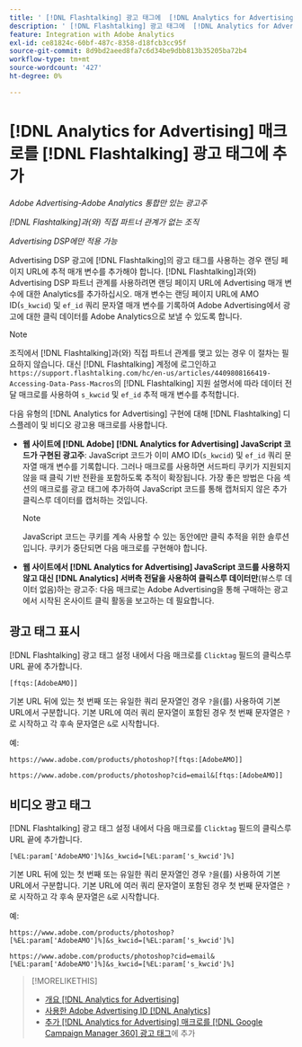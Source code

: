 ```yaml
---
title: ' [!DNL Flashtalking] 광고 태그에  [!DNL Analytics for Advertising] 매크로 추가'
description: ' [!DNL Flashtalking] 광고 태그에  [!DNL Analytics for Advertising] 매크로를 추가하는 이유와 방법을 알아봅니다.'
feature: Integration with Adobe Analytics
exl-id: ce81824c-60bf-487c-8358-d18fcb3cc95f
source-git-commit: 8d9bd2aeed8fa7c6d34be9dbb813b35205ba72b4
workflow-type: tm+mt
source-wordcount: '427'
ht-degree: 0%

---
```


# [!DNL Analytics for Advertising] 매크로를 [!DNL Flashtalking] 광고 태그에 추가

*Adobe Advertising-Adobe Analytics 통합만 있는 광고주*

*[!DNL Flashtalking]과(와) 직접 파트너 관계가 없는 조직*

*Advertising DSP에만 적용 가능*

Advertising DSP 광고에 [!DNL Flashtalking]의 광고 태그를 사용하는 경우 랜딩 페이지 URL에 추적 매개 변수를 추가해야 합니다. [!DNL Flashtalking]과(와) Advertising DSP 파트너 관계를 사용하려면 랜딩 페이지 URL에 Advertising 매개 변수에 대한 Analytics를 추가하십시오. 매개 변수는 랜딩 페이지 URL에 AMO ID(`s_kwcid`) 및 `ef_id` 쿼리 문자열 매개 변수를 기록하여 Adobe Advertising에서 광고에 대한 클릭 데이터를 Adobe Analytics으로 보낼 수 있도록 합니다.

>[!NOTE]
>
>조직에서 [!DNL Flashtalking]과(와) 직접 파트너 관계를 맺고 있는 경우 이 절차는 필요하지 않습니다. 대신 [!DNL Flashtalking] 계정에 로그인하고 `https://support.flashtalking.com/hc/en-us/articles/4409808166419-Accessing-Data-Pass-Macros`의 [!DNL Flashtalking] 지원 설명서에 따라 데이터 전달 매크로를 사용하여 `s_kwcid` 및 `ef_id` 추적 매개 변수를 추적합니다.

다음 유형의 [!DNL Analytics for Advertising] 구현에 대해 [!DNL Flashtalking] 디스플레이 및 비디오 광고용 매크로를 사용합니다.

* **웹 사이트에 [!DNL Adobe] [!DNL Analytics for Advertising] JavaScript 코드가 구현된 광고주**: JavaScript 코드가 이미 AMO ID(`s_kwcid`) 및 `ef_id` 쿼리 문자열 매개 변수를 기록합니다. 그러나 매크로를 사용하면 서드파티 쿠키가 지원되지 않을 때 클릭 기반 전환을 포함하도록 추적이 확장됩니다. 가장 좋은 방법은 다음 섹션의 매크로를 광고 태그에 추가하여 JavaScript 코드를 통해 캡처되지 않은 추가 클릭스루 데이터를 캡처하는 것입니다.

  >[!NOTE]
  >
  >JavaScript 코드는 쿠키를 계속 사용할 수 있는 동안에만 클릭 추적을 위한 솔루션입니다. 쿠키가 중단되면 다음 매크로를 구현해야 합니다.

* **웹 사이트에서 [!DNL Analytics for Advertising] JavaScript 코드를 사용하지 않고 대신 [!DNL Analytics] 서버측 전달을 사용하여 클릭스루 데이터만**(뷰스루 데이터 없음)하는 광고주: 다음 매크로는 Adobe Advertising을 통해 구매하는 광고에서 시작된 온사이트 클릭 활동을 보고하는 데 필요합니다.

## 광고 태그 표시

[!DNL Flashtalking] 광고 태그 설정 내에서 다음 매크로를 `Clicktag` 필드의 클릭스루 URL 끝에 추가합니다.

```
[ftqs:[AdobeAMO]]
```

기본 URL 뒤에 있는 첫 번째 또는 유일한 쿼리 문자열인 경우 `?`을(를) 사용하여 기본 URL에서 구분합니다. 기본 URL에 여러 쿼리 문자열이 포함된 경우 첫 번째 문자열은 `?`로 시작하고 각 후속 문자열은 `&`로 시작합니다.

예:

`https://www.adobe.com/products/photoshop?[ftqs:[AdobeAMO]]`

`https://www.adobe.com/products/photoshop?cid=email&[ftqs:[AdobeAMO]]`

## 비디오 광고 태그

[!DNL Flashtalking] 광고 태그 설정 내에서 다음 매크로를 `Clicktag` 필드의 클릭스루 URL 끝에 추가합니다.

```
[%EL:param['AdobeAMO']%]&s_kwcid=[%EL:param['s_kwcid']%]
```

기본 URL 뒤에 있는 첫 번째 또는 유일한 쿼리 문자열인 경우 `?`을(를) 사용하여 기본 URL에서 구분합니다. 기본 URL에 여러 쿼리 문자열이 포함된 경우 첫 번째 문자열은 `?`로 시작하고 각 후속 문자열은 `&`로 시작합니다.

예:

`https://www.adobe.com/products/photoshop?[%EL:param['AdobeAMO']%]&s_kwcid=[%EL:param['s_kwcid']%]`

`https://www.adobe.com/products/photoshop?cid=email&[%EL:param['AdobeAMO']%]&s_kwcid=[%EL:param['s_kwcid']%]`

>[!MORELIKETHIS]
>
>* [개요 [!DNL Analytics for Advertising]](overview.md)
>* [사용한 Adobe Advertising ID [!DNL Analytics]](/help/integrations/analytics/ids.md)
>* [추가 [!DNL Analytics for Advertising] 매크로를  [!DNL Google Campaign Manager 360] 광고 태그](/help/integrations/analytics/macros-google-campaign-manager.md)에 추가


